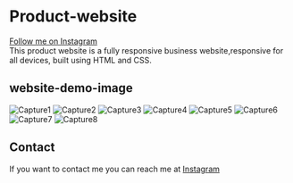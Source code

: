 # Product-website
[Follow me on Instagram](https://www.instagram.com/nakel_code?igsh=d2FxdTFidXlpa2xw&utm_souce=qr)   
 This product website is a fully responsive business website,responsive for all devices, built using HTML and CSS.


  

## website-demo-image

![Capture1](https://github.com/nakelcode/product-website/assets/145157852/39ab128f-c984-40ba-82bc-4c2442873cf6)
![Capture2](https://github.com/nakelcode/product-website/assets/145157852/32dd2c57-3a51-4a26-88dd-01c8da162131)
![Capture3](https://github.com/nakelcode/product-website/assets/145157852/c8d24373-6486-41a7-a486-cd75a70659c0)
![Capture4](https://github.com/nakelcode/product-website/assets/145157852/92bdf25f-33fc-4323-97d4-7f348e414c16)
![Capture5](https://github.com/nakelcode/product-website/assets/145157852/04165d8f-5aa8-4de1-b9cc-71e23b13bc8e)
![Capture6](https://github.com/nakelcode/product-website/assets/145157852/28881744-b117-4db1-b5b8-0afdf9fb7454)
![Capture7](https://github.com/nakelcode/product-website/assets/145157852/994e7c77-9d10-46ab-9167-1c5dd3e9cf10)
![Capture8](https://github.com/nakelcode/product-website/assets/145157852/11c6b061-5cfc-43d1-a3d2-8e088a4972b6)




## Contact

If you want to contact me you can reach me at [Instagram](https://www.instagram.com/nakel_code?igsh=d2FxdTFidXlpa2xw&utm_souce=qr)
